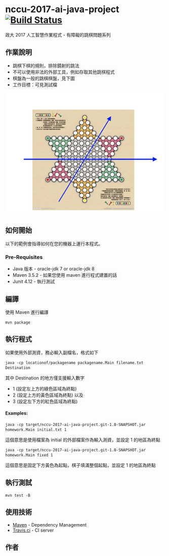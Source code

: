 # nccu-2017-ai-java-project  [![Build Status](https://travis-ci.org/mybaseball52/nccu-2017-ai-java-project.svg?branch=master)](https://travis-ci.org/mybaseball52/nccu-2017-ai-java-project)

政大 2017 人工智慧作業程式 - 有障礙的跳棋問題系列

## 作業說明
* 跳棋下棋的規則，排除鏡射的跳法
* 不可以使用非法的外部工具，例如存取其他跳棋程式
* 棋盤為一般的跳棋棋盤，見下圖
* 工作目標：可見測試檔

![alt text](docs/board.png)

## 如何開始
以下的範例會指導如何在您的機器上運行本程式。

### Pre-Requisites
* Java 版本 - oracle-jdk 7 or oracle-jdk 8
* Maven 3.5.2 - 如果您使用 maven 進行程式建置的話
* Junit 4.12 - 執行測試

## 編譯
使用 Maven 進行編譯
```$xslt
mvn package
```

## 執行程式

如果使用外部測資，務必輸入副檔名，格式如下
```
java -cp locationof/packagename packagename.Main filename.txt Destination
```
其中 Destination 的地方僅支援輸入數字 
* 1 (設定左上方的綠色區域為終點)
* 2 (設定上方的黃色區域為終點) 以及 
* 3 (設定左下方的紅色區域為終點) 

#### Examples:

```$xslt
java -cp target/nccu-2017-ai-java-project.git-1.0-SNAPSHOT.jar homework.Main initial.txt 1
```
這個意思是使用檔案為 initial 的外部檔案作為輸入測資，並設定 1 的地區為終點

```$xslt
java -cp target/nccu-2017-ai-java-project.git-1.0-SNAPSHOT.jar homework.Main fixed 1

```
這個意思是固定下方黃色為起點，棋子填滿整個起點，並設定 1 的地區為終點

## 執行測試

```
mvn test -B
```

## 使用技術
* [Maven](https://maven.apache.org/) - Dependency Management
* [Travis.ci](https://travis-ci.org/mybaseball52/nccu-2017-ai-java-project) - CI server

## 作者